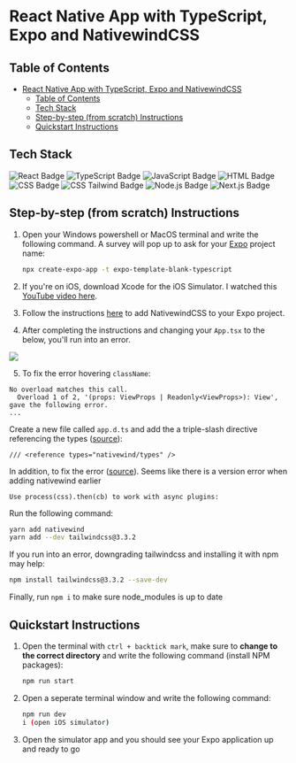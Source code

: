 # React Native App with TypeScript, Expo and NativewindCSS

## Table of Contents

- [React Native App with TypeScript, Expo and NativewindCSS](#react-native-app-with-typescript-expo-and-nativewindcss)
  - [Table of Contents](#table-of-contents)
  - [Tech Stack](#tech-stack)
  - [Step-by-step (from scratch) Instructions](#step-by-step-from-scratch-instructions)
  - [Quickstart Instructions](#quickstart-instructions)

## Tech Stack

<div align="left" width="100%">
  <img src="https://img.shields.io/badge/react-%2320232a.svg?style=for-the-badge&logo=react&logoColor=%2361DAFB" alt="React Badge"/>
  <img src="https://img.shields.io/badge/TypeScript-3178C6.svg?style=for-the-badge&logo=TypeScript&logoColor=white" alt="TypeScript Badge"/>
  <img src="https://img.shields.io/badge/JavaScript-F7DF1E.svg?style=for-the-badge&logo=JavaScript&logoColor=black" alt="JavaScript Badge"/>
  <img src="https://img.shields.io/badge/HTML5-E34F26.svg?style=for-the-badge&logo=HTML5&logoColor=white" alt="HTML Badge"/>
  <img src="https://img.shields.io/badge/CSS3-1572B6.svg?style=for-the-badge&logo=CSS3&logoColor=white" alt="CSS Badge"/>
  <img src="https://img.shields.io/badge/Tailwind%20CSS-06B6D4.svg?style=for-the-badge&logo=Tailwind-CSS&logoColor=white" alt="CSS Tailwind Badge"/>
  <img src="https://img.shields.io/badge/node.js-6DA55F?style=for-the-badge&logo=node.js&logoColor=white" alt="Node.js Badge"/>
  <img src="https://img.shields.io/badge/Next.js-000000.svg?style=for-the-badge&logo=nextdotjs&logoColor=white" alt="Next.js Badge"/>
</div>

## Step-by-step (from scratch) Instructions

1. Open your Windows powershell or MacOS terminal and write the following command. A survey will pop up to ask for your <a href="https://docs.expo.dev/guides/typescript/">Expo</a> project name:

   ```bash
   npx create-expo-app -t expo-template-blank-typescript
   ```

2. If you're on iOS, download Xcode for the iOS Simulator. I watched this <a href="https://www.youtube.com/watch?v=Ws-wnDywtMI">YouTube video here</a>.
3. Follow the instructions <a href="https://www.nativewind.dev/quick-starts/expo">here</a> to add NativewindCSS to your Expo project.

4. After completing the instructions and changing your `App.tsx` to the below, you'll run into an error.

<img src="https://github.com/quyencodes/s3-streetwear/assets/104607182/59306ef4-6b4b-41ea-a594-3e84011e1bb5">

5. To fix the error hovering `className`:

```
No overload matches this call.
  Overload 1 of 2, '(props: ViewProps | Readonly<ViewProps>): View', gave the following error.
...
```

Create a new file called `app.d.ts` and add the a triple-slash directive referencing the types (<a href="https://github.com/marklawlor/nativewind/issues/77" target="_blank">source</a>):

```
/// <reference types="nativewind/types" />
```

In addition, to fix the error (<a href="https://stackoverflow.com/questions/76688256/getting-error-use-processcss-thencb-to-work-with-async-plugins" target="_blank">source</a>). Seems like there is a version error when adding nativewind earlier

```
Use process(css).then(cb) to work with async plugins:
```

Run the following command:

```bash
yarn add nativewind
yarn add --dev tailwindcss@3.3.2
```

If you run into an error, downgrading tailwindcss and installing it with npm may help:

```bash
npm install tailwindcss@3.3.2 --save-dev
```

Finally, run `npm i` to make sure node_modules is up to date

## Quickstart Instructions

1. Open the terminal with `ctrl + backtick mark`, make sure to <b>change to the correct directory</b> and write the following command (install NPM packages):
   ```bash
   npm run start
   ```
2. Open a seperate terminal window and write the following command:
   ```bash
   npm run dev
   i (open iOS simulator)
   ```
3. Open the simulator app and you should see your Expo application up and ready to go
